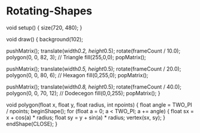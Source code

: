 # Rotating-Shapes

void setup() {
  size(720, 480);
}

void draw() {
  background(102);
  
  pushMatrix();
  translate(width*0.2, height*0.5);
  rotate(frameCount / 10.0);
  polygon(0, 0, 82, 3);  // Triangle
  fill(255,0,0);
  popMatrix();
  
  pushMatrix();
  translate(width*0.5, height*0.5);
  rotate(frameCount / 20.0);
  polygon(0, 0, 80, 6);  // Hexagon
  fill(0,255,0);
  popMatrix();
  
  pushMatrix();
  translate(width*0.8, height*0.5);
  rotate(frameCount / 40.0);
  polygon(0, 0, 70, 12);  // Dodecegon
  fill(0,0,255);
  popMatrix();
}

void polygon(float x, float y, float radius, int npoints) {
  float angle = TWO_PI / npoints;
  beginShape();
  for (float a = 0; a < TWO_PI; a += angle) {
    float sx = x + cos(a) * radius;
    float sy = y + sin(a) * radius;
    vertex(sx, sy);
  }
  endShape(CLOSE);
}
